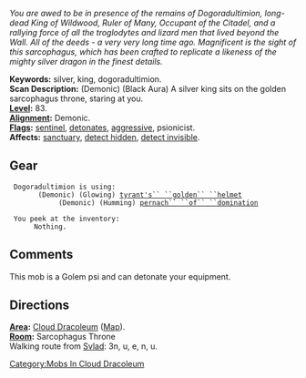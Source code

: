 *You are awed to be in presence of the remains of Dogoradultimion,
long-dead King of Wildwood, Ruler of Many, Occupant of the Citadel, and
a rallying force of all the troglodytes and lizard men that lived beyond
the Wall. All of the deeds - a very very long time ago. Magnificent is
the sight of this sarcophagus, which has been crafted to replicate a
likeness of the mighty silver dragon in the finest details.*

**Keywords:** silver, king, dogoradultimion.  
**Scan Description:** (Demonic) (Black Aura) A silver king sits on the
golden sarcophagus throne, staring at you.  
**[Level](Level "wikilink"):** 83.  
**[Alignment](Alignment "wikilink"):** Demonic.  
**[Flags](:Category:_Mob_Types "wikilink"):**
[sentinel](Sentinel_Mobs "wikilink"),
[detonates](Detonating_Mobs "wikilink"),
[aggressive](Aggressive_Mobs "wikilink"), psionicist.  
**Affects:** [sanctuary](Sanctuary "wikilink"), [detect
hidden](Detect_Hidden "wikilink"), [detect
invisible](Detect_Invis "wikilink").  

## Gear

` Dogoradultimion is using:`  
` `<worn on head>`      (Demonic) (Glowing) `[`tyrant's`` ``golden`` ``helmet`](Tyrant's_Golden_Helmet "wikilink")  
` `<wielded>`           (Demonic) (Humming) `[`pernach`` ``of`` ``domination`](Penarch_Of_Domination "wikilink")

` You peek at the inventory:`  
`      Nothing.`

## Comments

This mob is a Golem psi and can detonate your equipment.

## Directions

**[Area](:Category:_Areas "wikilink"):** [ Cloud
Dracoleum](:Category:_Cloud_Dracoleum "wikilink")
([Map](Cloud_Dracoleum_Map "wikilink")).  
**[Room](:Category:_Rooms "wikilink"):** Sarcophagus Throne  
Walking route from [Svlad](Svlad_The_Very_Burly "wikilink"): 3n, u, e,
n, u.  

[Category:Mobs In Cloud
Dracoleum](Category:Mobs_In_Cloud_Dracoleum "wikilink")
